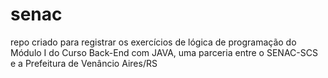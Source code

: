 # senac
repo criado para registrar os exercícios de lógica de programação do Módulo I do Curso Back-End com JAVA, uma parceria entre o SENAC-SCS e a Prefeitura de Venâncio Aires/RS
